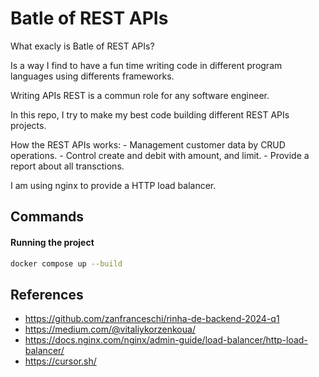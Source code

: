 # Batle of REST APIs

What exacly is Batle of REST APIs? 

Is a way I find to have a fun time writing code in different program languages using differents frameworks.

Writing APIs REST is a commun role for any software engineer. 

In this repo, I try to make my best code building different REST APIs projects.

How the REST APIs works:
	- Management customer data by CRUD operations.
	- Control create and debit with amount, and limit. 
	- Provide a report about all transctions.

I am using nginx to provide a HTTP load balancer.

## Commands

#### Running the project

```bash
docker compose up --build
```

## References

- https://github.com/zanfranceschi/rinha-de-backend-2024-q1
- https://medium.com/@vitaliykorzenkoua/
- https://docs.nginx.com/nginx/admin-guide/load-balancer/http-load-balancer/
- https://cursor.sh/